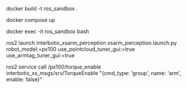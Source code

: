 docker build -t ros_sandbox .

docker compose up

docker exec -it ros_sandbox bash

ros2 launch interbotix_xsarm_perception xsarm_perception.launch.py robot_model:=px100 use_pointcloud_tuner_gui:=true use_armtag_tuner_gui:=true

ros2 service call /px100/torque_enable interbotix_xs_msgs/srv/TorqueEnable "{cmd_type: 'group', name: 'arm', enable: false}"
